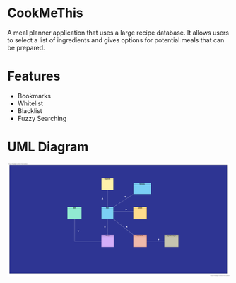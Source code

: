 # CookMeThis

A meal planner application that uses a large recipe database. It allows users to select a list of ingredients and gives options for potential meals that can be prepared.

# Features

<ul>
  <li>Bookmarks</li>
  <li>Whitelist</li>
  <li>Blacklist</li>
  <li>Fuzzy Searching</li>
</ul>

# UML Diagram
![uml](https://github.com/munimdev/CookMeThis/blob/main/img/Company%20Structure.svg)
